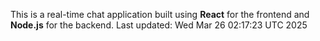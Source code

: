 This is a real-time chat application built using **React** for the frontend and **Node.js** for the backend.
Last updated: Wed Mar 26 02:17:23 UTC 2025

